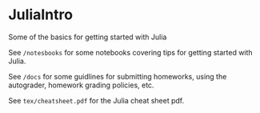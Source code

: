 # JuliaIntro
Some of the basics for getting started with Julia

See `/notesbooks` for some notebooks covering tips for getting started with Julia.

See `/docs` for some guidlines for submitting homeworks, using the autograder, homework grading policies, etc.

See `tex/cheatsheet.pdf` for the Julia cheat sheet pdf.
